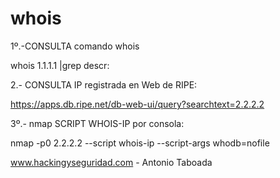 # whois


1º.-CONSULTA comando whois

whois 1.1.1.1 |grep descr: 

2.- CONSULTA IP registrada en Web de RIPE:

https://apps.db.ripe.net/db-web-ui/query?searchtext=2.2.2.2

3º.- nmap SCRIPT WHOIS-IP por consola:

nmap -p0 2.2.2.2 --script whois-ip --script-args whodb=nofile

www.hackingyseguridad.com - 
Antonio Taboada
